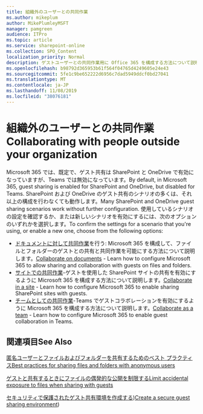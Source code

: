 ```yaml
---
title: 組織外のユーザーとの共同作業
ms.author: mikeplum
author: MikePlumleyMSFT
manager: pamgreen
audience: ITPro
ms.topic: article
ms.service: sharepoint-online
ms.collection: SPO_Content
localization_priority: Normal
description: ゲストユーザーとの共同作業用に Office 365 を構成する方法について説明します。
ms.openlocfilehash: b98792d365953b61f564f04765d4249605e24e43
ms.sourcegitcommit: 5fe1c9be652222d6956c7dad5949ddcf0bd27041
ms.translationtype: MT
ms.contentlocale: ja-JP
ms.lasthandoff: 11/08/2019
ms.locfileid: "38076181"
---
```

# <a name="collaborating-with-people-outside-your-organization"></a><span data-ttu-id="7a3da-103">組織外のユーザーとの共同作業</span><span class="sxs-lookup"><span data-stu-id="7a3da-103">Collaborating with people outside your organization</span></span>

<span data-ttu-id="7a3da-104">Microsoft 365 では、既定で、ゲスト共有は SharePoint と OneDrive で有効になっていますが、Teams では無効になっています。</span><span class="sxs-lookup"><span data-stu-id="7a3da-104">By default, in Microsoft 365, guest sharing is enabled for SharePoint and OneDrive, but disabled for Teams.</span></span> <span data-ttu-id="7a3da-105">SharePoint および OneDrive のゲスト共有のシナリオの多くは、それ以上の構成を行わなくても動作します。</span><span class="sxs-lookup"><span data-stu-id="7a3da-105">Many SharePoint and OneDrive guest sharing scenarios work without further configuration.</span></span> <span data-ttu-id="7a3da-106">使用しているシナリオの設定を確認するか、または新しいシナリオを有効にするには、次のオプションのいずれかを選択します。</span><span class="sxs-lookup"><span data-stu-id="7a3da-106">To confirm the settings for a scenario that you're using, or enable a new one, choose from the following options:</span></span>

- <span data-ttu-id="7a3da-107">[ドキュメントに対して共同作業](collaborate-on-documents.md)を行う: Microsoft 365 を構成して、ファイルとフォルダーのゲストとの共有と共同作業を可能にする方法について説明します。</span><span class="sxs-lookup"><span data-stu-id="7a3da-107">[Collaborate on documents](collaborate-on-documents.md) - Learn how to configure Microsoft 365 to allow sharing and collaboration with guests on files and folders.</span></span>
- <span data-ttu-id="7a3da-108">[サイトでの共同作業](collaborate-in-a-site.md)-ゲストを使用した SharePoint サイトの共有を有効にするように Microsoft 365 を構成する方法について説明します。</span><span class="sxs-lookup"><span data-stu-id="7a3da-108">[Collaborate in a site](collaborate-in-a-site.md) - Learn how to configure Microsoft 365 to enable sharing SharePoint sites with guests.</span></span>
- <span data-ttu-id="7a3da-109">[チームとしての共同作業](collaborate-as-a-team.md)-Teams でゲストコラボレーションを有効にするように Microsoft 365 を構成する方法について説明します。</span><span class="sxs-lookup"><span data-stu-id="7a3da-109">[Collaborate as a team](collaborate-as-a-team.md) - Learn how to configure Microsoft 365 to enable guest collaboration in Teams.</span></span>

## <a name="see-also"></a><span data-ttu-id="7a3da-110">関連項目</span><span class="sxs-lookup"><span data-stu-id="7a3da-110">See Also</span></span>

[<span data-ttu-id="7a3da-111">匿名ユーザーとファイルおよびフォルダーを共有するためのベスト プラクティス</span><span class="sxs-lookup"><span data-stu-id="7a3da-111">Best practices for sharing files and folders with anonymous users</span></span>](best-practices-anonymous-sharing.md)

[<span data-ttu-id="7a3da-112">ゲストと共有するときにファイルの偶発的な公開を制限する</span><span class="sxs-lookup"><span data-stu-id="7a3da-112">Limit accidental exposure to files when sharing with guests</span></span>](sharing-limit-accidental-exposure.md)

<span data-ttu-id="7a3da-113">[セキュリティで保護されたゲスト共有環境を作成する](create-a-secure-guest-sharing-environment.md))</span><span class="sxs-lookup"><span data-stu-id="7a3da-113">[Create a secure guest sharing environment](create-a-secure-guest-sharing-environment.md))</span></span>
